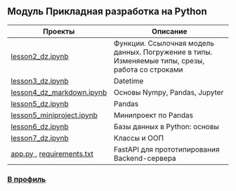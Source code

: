## Модуль Прикладная разработка на Python

|Проекты | Описание |
|------|----------|
| <a href='https://github.com/AlinAli16/Karpov.Courses/blob/main/karpov.courses_ml/Python/lesson2_dz.ipynb'> lesson2_dz.ipynb </a>| Функции. Ссылочная модель данных. Погружение в типы. Изменяемые типы, срезы, работа со строками
<a href='https://github.com/AlinAli16/Karpov.Courses/blob/main/karpov.courses_ml/Python/lesson3_dz.ipynb'> lesson3_dz.ipynb </a> | Datetime
<a href='https://github.com/AlinAli16/Karpov.Courses/blob/main/karpov.courses_ml/Python/lesson4_dz_markdown.ipynb'> lesson4_dz_markdown.ipynb  </a> | Основы Nympy, Pandas, Jupyter
<a href='https://github.com/AlinAli16/Karpov.Courses/blob/main/karpov.courses_ml/Python/lesson5_dz.ipynb'> lesson5_dz.ipynb </a> | Pandas 
<a href='https://github.com/AlinAli16/Karpov.Courses/blob/main/karpov.courses_ml/Python/lesson5_miniproject.ipynb'> lesson5_miniproject.ipynb </a> | Минипроект по Pandas
<a href='https://github.com/AlinAli16/Karpov.Courses/blob/main/karpov.courses_ml/Python/lesson6_dz.ipynb'> lesson6_dz.ipynb </a> | Базы данных в Python: основы
<a href='https://github.com/AlinAli16/Karpov.Courses/blob/main/karpov.courses_ml/Python/lesson7_dz.ipynb'> lesson7_dz.ipynb </a> | Классы и ООП |
<a href='https://github.com/AlinAli16/Karpov.Courses/blob/main/karpov.courses_ml/Python/FastAPI/app.py'> app.py </a>, <a href='https://github.com/AlinAli16/Karpov.Courses/blob/main/karpov.courses_ml/Python/FastAPI/requirements.txt'> requirements.txt </a> | FastAPI для прототипирования Backend-сервера |

  ### <a href='https://github.com/AlinAli16'> В профиль </a>
